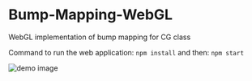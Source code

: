 # Bump-Mapping-WebGL
WebGL implementation of bump mapping for CG class

Command to run the web application: ```npm install```
and then: ```npm start```

![demo image](https://github.com/OIegator/WebGL-BumpMapping/textures/demo.png)
